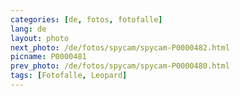 ```yaml
---
categories: [de, fotos, fotofalle]
lang: de
layout: photo
next_photo: /de/fotos/spycam/spycam-P0000482.html
picname: P0000481
prev_photo: /de/fotos/spycam/spycam-P0000480.html
tags: [Fotofalle, Leopard]
---
```

